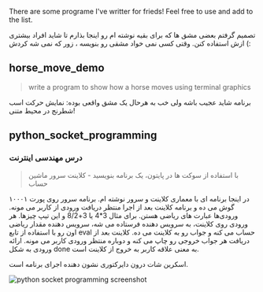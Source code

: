 There are some programe I've writter for frieds! Feel free to use and add to the list.

تصمیم گرفتم بعضی مشق ها که برای بقیه نوشته ام رو اینجا بذارم تا شاید افراد بیشتری ازش استفاده کنن. وقتی کسی نمی خواد مشقی رو بنویسه ، زور که نمی شه کردش (:

## horse_move_demo

> write a program to show how a horse moves using terminal graphics

برنامه شاید عجیب باشه ولی خب به هرحال یک مشق واقعی بوده: نمایش حرکت اسب شطرنج در محیط متنی!

## python_socket_programming

### درس مهندسی اینترنت

> با استفاده از سوکت ها در پایتون، یک برنامه بنویسید - کلاینت سرور ماشین حساب

در اینجا برنامه ای با معماری کلاینت و سرور نوشته ام. برنامه سرور روی پورت ۱۰۰۰۱ گوش می ده و برنامه کلاینت بعد از اجرا منتظر دریافت ورودی از کاربر می مونه. ورودی‌ها عبارت های ریاضی هستن. برای مثال 3*4 یا 3+8/2 و این تیپ چیزها. هر ورودی روی کلاینت، به سرویس دهنده فرستاده می شه، سرویس دهنده مقدار ریاضی اون رو با استفاده از تابع eval حساب می کنه و جواب رو به کلاینت می ده. کلاینت بعد از دریافت هر جواب خروجی رو چاپ می کنه و دوباره منتظر ورودی کاربر می مونه. ارائه ورودی به شکل done به معنی علاقه کاربر به خروج از کلاینت است.

اسکرین شات درون دایرکتوری نشون دهنده اجرای برنامه است.

![python socket programming screenshot](https://raw.githubusercontent.com/jadijadi/programming_class_cheats/master/python_socket_programming/python_socket_programming.png?raw=true)


